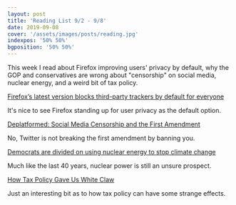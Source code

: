 ```yaml
---
layout: post
title: 'Reading List 9/2 - 9/8'
date: 2019-09-08
cover: '/assets/images/posts/reading.jpg'
indexpos: '50% 50%'
bgposition: '50% 50%'
---
```


This week I read about Firefox improving users' privacy by default, why the GOP and conservatives are wrong about "censorship" on social media, nuclear energy, and a weird bit of tax policy.

[Firefox’s latest version blocks third-party trackers by default for everyone](https://www.theverge.com/2019/9/3/20848629/firefox-69-block-third-party-tracker-default-enhanced-tracking-protection-android-windows-mac-os)

It's nice to see Firefox standing up for user privacy as the default option.

[Deplatformed: Social Media Censorship and the First Amendment](https://legaltalknetwork.com/podcasts/make-no-law/2019/08/deplatformed-social-media-censorship-and-the-first-amendment/)

No, Twitter is not breaking the first amendment by banning you.

[Democrats are divided on using nuclear energy to stop climate change](https://www.theverge.com/2019/9/5/20850763/climate-change-cnn-town-hall-democrat-candidates-nuclear-energy-2020-elections)

Much like the last 40 years, nuclear power is still an unsure prospect.

[How Tax Policy Gave Us White Claw](https://nymag.com/intelligencer/2019/09/how-tax-policy-gave-us-white-claw.html)

Just an interesting bit as to how tax policy can have some strange effects.